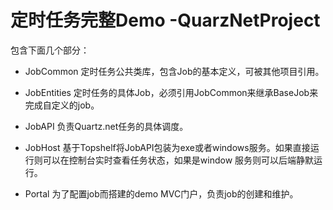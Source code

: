 # 定时任务完整Demo -QuarzNetProject
包含下面几个部分：
- JobCommon 定时任务公共类库，包含Job的基本定义，可被其他项目引用。
  
- JobEntities 定时任务的具体Job，必须引用JobCommon来继承BaseJob来完成自定义的job。
- JobAPI 负责Quartz.net任务的具体调度。
- JobHost 基于Topshelf将JobAPI包装为exe或者windows服务。如果直接运行则可以在控制台实时查看任务状态，如果是window 服务则可以后端静默运行。
- Portal 为了配置job而搭建的demo MVC门户，负责job的创建和维护。
